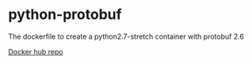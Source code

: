 # python-protobuf
The dockerfile to create a python2.7-stretch container with protobuf 2.6

[Docker hub repo](https://hub.docker.com/repository/docker/zhjy/python-protobuf)
